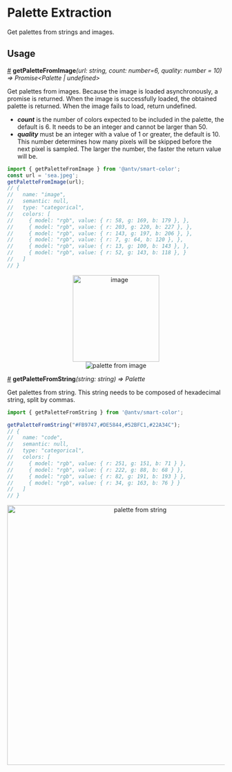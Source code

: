 # Palette Extraction

Get palettes from strings and images.

## Usage

<a name="getPaletteFromImage" href="#getPaletteFromImage">#</a> **getPaletteFromImage**<i>(url: string, count: number=6, quality: number = 10) => Promise<Palette | undefined></i>

Get palettes from images. Because the image is loaded asynchronously, a promise is returned. When the image is successfully loaded, the obtained palette is returned. When the image fails to load, return undefined.

* ***count*** is the number of colors expected to be included in the palette, the default is 6. It needs to be an integer and cannot be larger than 50.
* ***quality*** must be an integer with a value of 1 or greater, the default is 10. This number determines how many pixels will be skipped before the next pixel is sampled. The larger the number, the faster the return value will be.

```ts
import { getPaletteFromImage } from '@antv/smart-color';
const url = 'sea.jpeg';
getPaletteFromImage(url);
// {
//   name: "image",
//   semantic: null,
//   type: "categorical",
//   colors: [
//     { model: "rgb", value: { r: 58, g: 169, b: 179 }, },
//     { model: "rgb", value: { r: 203, g: 220, b: 227 }, },
//     { model: "rgb", value: { r: 143, g: 197, b: 206 }, },
//     { model: "rgb", value: { r: 7, g: 64, b: 120 }, },
//     { model: "rgb", value: { r: 13, g: 100, b: 143 }, },
//     { model: "rgb", value: { r: 52, g: 143, b: 118 }, }
//   ]
// }
```

<div align="center">
  <img height=200 src="https://gw.alipayobjects.com/zos/antfincdn/cPwfiqSLlk/sea.jpeg" alt=" image">
</div>
<div align="center">
  <img src="https://gw.alipayobjects.com/zos/antfincdn/MI9uOb1ImE/jieping2021-07-01%252520xiawu5.18.28.png" alt="palette from image">
</div>


<a name="getPaletteFromString" href="#getPaletteFromString">#</a> **getPaletteFromString**<i>(string: string) => Palette</i>

Get palettes from string. This string needs to be composed of hexadecimal string, split by commas.

```ts
import { getPaletteFromString } from '@antv/smart-color';

getPaletteFromString("#FB9747,#DE5844,#52BFC1,#22A34C");
// {
//   name: "code",
//   semantic: null,
//   type: "categorical",
//   colors: [
//     { model: "rgb", value: { r: 251, g: 151, b: 71 } },
//     { model: "rgb", value: { r: 222, g: 88, b: 68 } },
//     { model: "rgb", value: { r: 82, g: 191, b: 193 } },
//     { model: "rgb", value: { r: 34, g: 163, b: 76 } }
//   ]
// }
```

<div align="center">
  <img src="https://gw.alipayobjects.com/zos/antfincdn/Mun96I6Wlc/jieping2021-07-01%252520xiawu5.57.35.png" alt="palette from string" width=600>
</div>

